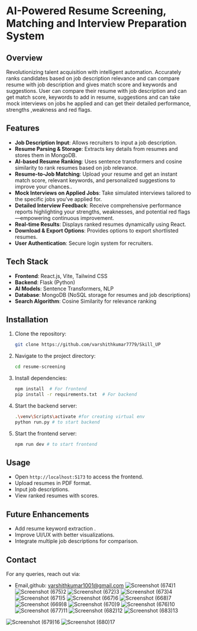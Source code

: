 ﻿# AI-Powered Resume Screening, Matching and Interview Preparation System


## Overview
Revolutionizing talent acquisition with intelligent automation. Accurately ranks candidates based on job description relevance and can compare resume with job description and gives match score and keywords and suggestions. User can compare their resume with job description and can get match score, keywords to add in resume,  suggestions and can take mock interviews on jobs he applied and can get their detailed performance, strengths ,weakness and red flags.

## Features
- **Job Description Input**: Allows recruiters to input a job description.
- **Resume Parsing & Storage**: Extracts key details from resumes and stores them in MongoDB.
- **AI-based Resume Ranking**: Uses sentence transformers and cosine similarity to rank resumes based on job relevance.
- **Resume-to-Job Matching**: Upload your resume and get an instant match score, relevant keywords, and personalized suggestions to improve your chances..
- **Mock Interviews on Applied Jobs**: Take simulated interviews tailored to the specific jobs you’ve applied for.
- **Detailed Interview Feedback**:  Receive comprehensive performance reports highlighting your strengths, weaknesses, and potential red flags—empowering continuous improvement.
- **Real-time Results**: Displays ranked resumes dynamically using React.
- **Download & Export Options**: Provides options to export shortlisted resumes.
- **User Authentication**: Secure login system for recruiters.

## Tech Stack
- **Frontend**: React.js, Vite, Tailwind CSS
- **Backend**: Flask (Python)
- **AI Models**: Sentence Transformers, NLP
- **Database**: MongoDB (NoSQL storage for resumes and job descriptions)
- **Search Algorithm**: Cosine Similarity for relevance ranking

## Installation
1. Clone the repository:
   ```sh
   git clone https://github.com/varshithkumar7779/Skill_UP
   ```
2. Navigate to the project directory:
   ```sh
   cd resume-screening
   ```
3. Install dependencies:
   ```sh
   npm install  # For frontend
   pip install -r requirements.txt  # For backend
   ```
4. Start the backend server:
   ```sh
   .\venv\Scripts\activate #for creating virtual env
   python run.py # to start backend
   ```
5. Start the frontend server:
   ```sh
   npm run dev # to start frontend
   ```

## Usage
- Open `http://localhost:5173` to access the frontend.
- Upload resumes in PDF format.
- Input job descriptions.
- View ranked resumes with scores.


## Future Enhancements


- Add resume keyword extraction
.
- Improve UI/UX with better visualizations.
- Integrate multiple job descriptions for comparison.

## Contact

For any queries, reach out via:
- Email,github: varshithkumar1001@gmail.com
![Screenshot (674)1](https://github.com/user-attachments/assets/f3b22538-10d3-4e46-a048-7a56ea6b135f)
![Screenshot (675)2](https://github.com/user-attachments/assets/9deef38d-b658-49c7-93c0-79f476c04f3f)
![Screenshot (672)3](https://github.com/user-attachments/assets/4478a4e3-1994-4351-ad67-fcd294020caf)
![Screenshot (673)4](https://github.com/user-attachments/assets/caa8e025-5cc4-4b3b-a862-88f6ff7d68c8)
![Screenshot (671)5](https://github.com/user-attachments/assets/fe5a8648-90c7-42ed-a46a-31b079886054)
![Screenshot (667)6](https://github.com/user-attachments/assets/d6bf9a0a-338d-4c68-9ce6-cfa2ce7da3d4)
![Screenshot (668)7](https://github.com/user-attachments/assets/c1a0daa0-4119-4ac9-bdcc-5a4eab181ef4)
![Screenshot (669)8](https://github.com/user-attachments/assets/4fe23b7e-c134-48d0-ae90-b2052feec2a8)
![Screenshot (670)9](https://github.com/user-attachments/assets/6b0eea79-3f16-4d98-bb4d-0e7dacc7d9ba)
![Screenshot (676)10](https://github.com/user-attachments/assets/316608c3-77cf-4292-8a85-271d0ece57c7)
![Screenshot (677)11](https://github.com/user-attachments/assets/91147251-1c6e-4fe6-a2e1-664d6a11a2b8)
![Screenshot (682)12](https://github.com/user-attachments/assets/8887fbd3-808a-4627-827c-981cff13610a)
![Screenshot (683)13](https://github.com/user-attachments/assets/4b270a4b-2297-45a9-aa92-2e008a8dcf5b)

![Screenshot (679)16](https://github.com/user-attachments/assets/7385a690-bb6d-46b3-a181-51fe26b98b4e)
![Screenshot (680)17](https://github.com/user-attachments/assets/f9bdb558-a0d6-4c30-968d-dafb8479181b)

